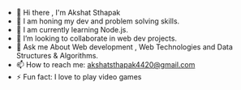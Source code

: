 - 👋 Hi there , I'm Akshat Sthapak
- 🔭 I am honing my dev and problem solving skills.
- 🌱 I am currently learning Node.js.
- 👯 I’m looking to collaborate in web dev projects.
- 💬 Ask me About Web development , Web Technologies and Data Structures & Algorithms.
- 📫 How to reach me: akshatsthapak4420@gmail.com
- ⚡ Fun fact: I love to play video games

